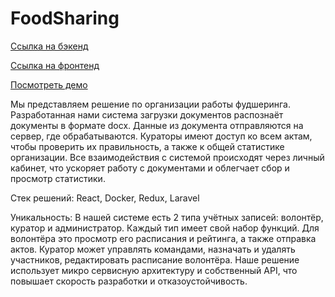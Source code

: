 # FoodSharing

[Ссылка на бэкенд](https://github.com/lightswitchdigital/foodsaver-backend)

[Ссылка на фронтенд](https://github.com/lightswitchdigital/foodsaver-frontend)

[Посмотреть демо](https://foodsaver.lightswitch.digital)

Мы представляем решение по организации работы фудшеринга. Разработанная нами система загрузки документов распознаёт документы в формате docx. Данные из документа отправляются на сервер, где обрабатываются. Кураторы имеют доступ ко всем актам, чтобы проверить их правильность, а также к общей статистике организации. Все взаимодействия с системой происходят через личный кабинет, что ускоряет работу с документами и облегчает сбор и просмотр статистики.

Стек решений: React, Docker, Redux, Laravel

Уникальность: В нашей системе есть 2 типа учётных записей: волонтёр, куратор и администратор. Каждый тип имеет свой набор функций. Для волонтёра это просмотр его расписания и рейтинга, а также отправка актов. Куратор может управлять командами, назначать и удалять участников, редактировать расписание волонтёра. Наше решение использует микро сервисную архитектуру и собственный API, что повышает скорость разработки и отказоустойчивость.
